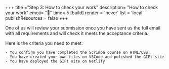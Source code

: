 +++
title ="Step 3: How to check your work"
description= "How to check your work"
emoji= "🤖"
time= 5
[build]
  render = 'never'
  list = 'local'
  publishResources = false 
+++

One of us will review your submission once you have sent us the full email with all requirements and will check it meets the acceptance criteria. 

Here is the criteria you need to meet:

```objectives
- You confirm you have completed the Scrimba course on HTML/CSS 
- You have created your own files on VSCode and polished the GIFt site
- You have deployed the GIFt site on Netlify
```
